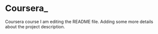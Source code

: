 # Coursera_
Coursera course
I am editing the README file. Adding some more details about the project description.

